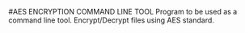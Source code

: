 #AES ENCRYPTION COMMAND LINE TOOL
Program to be used as a command line tool.
Encrypt/Decrypt files using AES standard.
